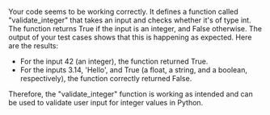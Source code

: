  Your code seems to be working correctly. It defines a function called "validate_integer" that takes an input and checks whether it's of type int. The function returns True if the input is an integer, and False otherwise. The output of your test cases shows that this is happening as expected. Here are the results:

- For the input 42 (an integer), the function returned True.
- For the inputs 3.14, 'Hello', and True (a float, a string, and a boolean, respectively), the function correctly returned False.

Therefore, the "validate_integer" function is working as intended and can be used to validate user input for integer values in Python.